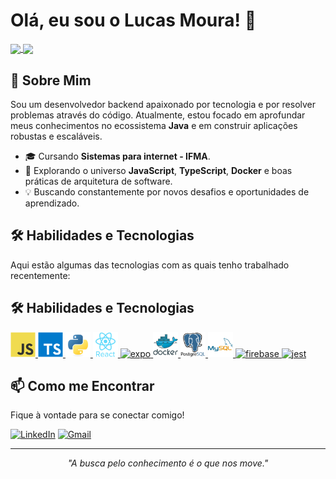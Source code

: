 # Olá, eu sou o Lucas Moura! 👋

<a href="https://github.com/lmoura00">
  <img align="center" src="https://github-readme-stats.vercel.app/api?username=lmoura00&show_icons=true&theme=dracula&include_all_commits=true&count_private=true"/>
</a>
<a href="https://github.com/lmoura00">
  <img align="center" src="https://github-readme-stats.vercel.app/api/top-langs/?username=lmoura00&layout=compact&langs_count=7&theme=dracula"/>
</a>

<br>

## 🚀 Sobre Mim

Sou um desenvolvedor backend apaixonado por tecnologia e por resolver problemas através do código. Atualmente, estou focado em aprofundar meus conhecimentos no ecossistema **Java** e em construir aplicações robustas e escaláveis.

- 🎓 Cursando **Sistemas para internet - IFMA**.
- 🌱 Explorando o universo **JavaScript**, **TypeScript**, **Docker** e boas práticas de arquitetura de software.
- 💡 Buscando constantemente por novos desafios e oportunidades de aprendizado.

## 🛠️ Habilidades e Tecnologias

Aqui estão algumas das tecnologias com as quais tenho trabalhado recentemente:

## 🛠️ Habilidades e Tecnologias

<p align="left">
  <a href="https://developer.mozilla.org/en-US/docs/Web/JavaScript" target="_blank" rel="noreferrer">
    <img src="https://raw.githubusercontent.com/devicons/devicon/master/icons/javascript/javascript-original.svg" alt="javascript" width="40" height="40"/>
  </a>
  <a href="https://www.typescriptlang.org/" target="_blank" rel="noreferrer">
    <img src="https://raw.githubusercontent.com/devicons/devicon/master/icons/typescript/typescript-original.svg" alt="typescript" width="40" height="40"/>
  </a>
  <a href="https://www.python.org" target="_blank" rel="noreferrer">
    <img src="https://raw.githubusercontent.com/devicons/devicon/master/icons/python/python-original.svg" alt="python" width="40" height="40"/>
  </a>
  <a href="https://reactjs.org/" target="_blank" rel="noreferrer">
    <img src="https://raw.githubusercontent.com/devicons/devicon/master/icons/react/react-original-wordmark.svg" alt="react" width="40" height="40"/>
  </a>
  <a href="https://expo.dev/" target="_blank" rel="noreferrer">
    <img src="[https://raw.githubusercontent.com/devicons/devicon/d00d0969292a6569d45a06d3655848ae10NL/icons/expo/expo-original.svg](https://avatars.githubusercontent.com/u/12504344?s=200&v=4)" alt="expo" width="40" height="40"/>
  </a>
  <a href="https://www.docker.com/" target="_blank" rel="noreferrer">
    <img src="https://raw.githubusercontent.com/devicons/devicon/master/icons/docker/docker-original-wordmark.svg" alt="docker" width="40" height="40"/>
  </a>
  <a href="https://www.postgresql.org" target="_blank" rel="noreferrer">
    <img src="https://raw.githubusercontent.com/devicons/devicon/master/icons/postgresql/postgresql-original-wordmark.svg" alt="postgresql" width="40" height="40"/>
  </a>
  <a href="https://www.mysql.com/" target="_blank" rel="noreferrer">
    <img src="https://raw.githubusercontent.com/devicons/devicon/master/icons/mysql/mysql-original-wordmark.svg" alt="mysql" width="40" height="40"/>
  </a>
   <a href="https://firebase.google.com/" target="_blank" rel="noreferrer">
    <img src="https://www.vectorlogo.zone/logos/firebase/firebase-icon.svg" alt="firebase" width="40" height="40"/>
  </a>
  <a href="https://jestjs.io" target="_blank" rel="noreferrer">
    <img src="https://www.vectorlogo.zone/logos/jestjsio/jestjsio-icon.svg" alt="jest" width="40" height="40"/>
  </a>
</p>

## 📫 Como me Encontrar

Fique à vontade para se conectar comigo!

[![LinkedIn](https://img.shields.io/badge/LinkedIn-0077B5?style=for-the-badge&logo=linkedin&logoColor=white)]([https://www.linkedin.com/in/lucas-moura-610579194/])
[![Gmail](https://img.shields.io/badge/Gmail-D14836?style=for-the-badge&logo=gmail&logoColor=white)](mailto:mobtimonapp@gmail.com)

---
<p align="center">
  <em>"A busca pelo conhecimento é o que nos move."</em>
</p>
